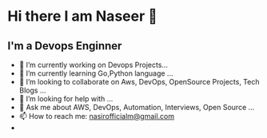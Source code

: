 # Hi there I am Naseer 👋

<!--
**NaseerMomin/NaseerMomin** is a ✨ _special_ ✨ repository because its `README.md` (this file) appears on your GitHub profile.

Here are some ideas to get you started:

-->

##  I'm a Devops Enginner
- 🔭 I’m currently working on Devops Projects... 
- 🌱 I’m currently learning Go,Python language ...
- 👯 I’m looking to collaborate on Aws, DevOps, OpenSource Projects, Tech Blogs ...
- 🤔 I’m looking for help with ...
- 💬 Ask me about AWS, DevOps, Automation, Interviews, Open Source ...
- 📫 How to reach me: nasirofficialm@gmail.com 
- 





